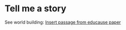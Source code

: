 # Tell me a story

See world building: [Insert passage from educause paper](http://files.eric.ed.gov/fulltext/EJ1043438.pdf)

